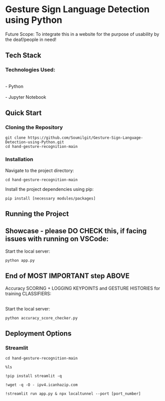 # Gesture Sign Language Detection using Python
Future Scope: To integrate this in a website for the purpose of usability by the deaf/people in need!

## Tech Stack

### Technologies Used:
<p>
<br>- Python</br>
<br>- Jupyter Notebook</br>
</p>

## Quick Start

### Cloning the Repository
```
git clone https://github.com/Soumilgit/Gesture-Sign-Language-Detection-using-Python.git
cd hand-gesture-recognition-main
```

### Installation

Navigate to the project directory:
```
cd hand-gesture-recognition-main
```

Install the project dependencies using pip:
```
pip install [necessary modules/packages]
```

## Running the Project
## Showcase - please DO CHECK this, if facing issues with running on VSCode:
Start the local server:
```
python app.py

```
## End of MOST IMPORTANT step ABOVE
Accuracy SCORING + LOGGING KEYPOINTS and GESTURE HISTORIES for training CLASSIFIERS:
<p>
<br>Start the local server:</br>

```
python accuracy_score_checker.py

```
</p>

## Deployment Options

### Streamlit

```
cd hand-gesture-recognition-main
```
```
%ls
```
```
!pip install streamlit -q
```
```
!wget -q -O - ipv4.icanhazip.com
```
```
!streamlit run app.py & npx localtunnel --port [port_number]
```
